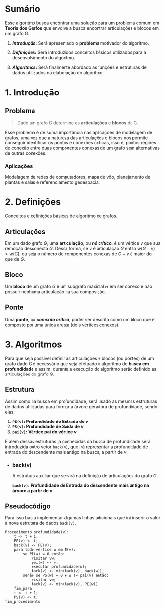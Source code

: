 # Sumário

Esse algoritmo busca encontrar uma solução para um problema comum em **Teoria dos Grafos** que envolve a busca encontrar articulações e blocos em um grafo G. 

1. ***Introdução*:** 
Será apresentado o **problema** motivador do algoritmo.

2. ***Definições*:** 
Será introduzidos conceitos básicos utilizados para a desenvolvimento do algoritmo. 

3. ***Algoritmos*:**
Será finalmente abordado as funções e estruturas de dados utilizados na elaboração do algoritmo.

# 1. Introdução

## Problema 
> Dado um grafo G determine as **articulações** e **blocos** de G.

Esse problema é de suma importância nas aplicações de modelagem de grafos, uma vez que a natureza das articulações e blocos nos permite conseguir identificar os pontos e conexões críticas, isso é, pontos regiões de conexão entre duas componentes conexas de um grafo sem alternativas de outras conexões. 

### Aplicações

Modelagem de redes de computadores, mapa de vôo, planejamento de plantas e salas e referenciamento geoespacial.

# 2. Definições

Conceitos e definições básicas de algoritmo de grafos. 

## Articulações

Em um dado grafo $G$, uma **articulação**, ou ***nó crítico***, é um vértice $v$ que sua remoção desconecta $G$. Dessa forma, se $v$ é articulação $G$ então $w(G - v) > w(G)$, ou seja o número de componentes conexas de $G - v$ é maior do que de $G$.   

## Bloco  

Um **bloco** de um grafo $G$ é um subgrafo maximal $H$ em ser conexo e não possuir nenhuma articulação na sua composição. 

## Ponte 

Uma **ponte**, ou ***conexão crítica***, poder ser descrita como um bloco que é composto por uma única aresta (dois vértices conexos). 

# 3. Algoritmos

Para que seja possível definir as articulações e blocos (ou pontes) de um grafo dado G é necessário que seja efetuado o algoritmo de **busca em profundidade** e assim, durante a execução do algoritmo serão definido as articulações do grafo G.

## Estrutura 

Assim como na busca em profundidade, será usado as mesmas estruturas de dados utilizadas para formar a árvore geradora de profundidade, sendo elas: 

1. **`PE(v)`: Profundidade de Entrada de $v$**
2. **`PS(v)`: Profundidade de Saída de $v$**
3. **`pai(v)`: Vértice pai do vértice $v$**

E além dessas estruturas já conhecidas da busca de profundidade será introduzida outro vetor `back(v)`, que irá representar a profundidade de entrada do descendente mais antigo na busca, a partir de $v$.

* ### back(v)

    A estrutura auxiliar que servirá na definição de articulações do grafo $G$.

    **`back(v)`: Profundidade de Entrada do descendente mais antigo na árvore a partir de $v$.**

## Pseudocódigo

Para isso basta implementar algumas linhas adicionais que irá inserir o valor à nova estrutura de dados `back(v)`.
```
Procedimento profundidade(v):
    t <- t + 1;
    PE(v) <- t;
    back(v) <- PE(v);
    para todo vértice w em N(v):
        se PE(w) = 0 então: 
            visitar vw;
            pai(w) <- v;
            executar profundidade(w);
            back(v) <- min(back(v), back(w));
        senão se PS(w) = 0 e w != pai(v) então:
            visitar vw;
            back(v) <- min(back(v), PE(w));
    fim_para
    t <- t + 1;
    PS(v) <- t;
fim_procedimento

```